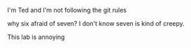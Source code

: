 I'm Ted and I'm not following the git rules

why six afraid of seven? I don't know seven is kind of creepy.

This lab is annoying